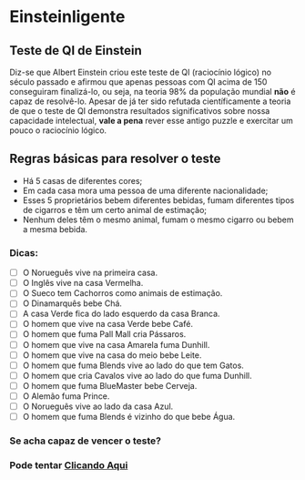 # **Einsteinligente**

## Teste de QI de Einstein

Diz-se que Albert Einstein criou este teste de QI (raciocínio lógico) no século passado e afirmou que apenas pessoas com QI acima de 150 conseguiram finalizá-lo, ou seja, na teoria 98% da população mundial **não** é capaz de resolvê-lo.
Apesar de já ter sido refutada científicamente a teoria de que o teste de QI demonstra resultados significativos sobre nossa capacidade intelectual, **vale a pena** rever esse antigo puzzle e exercitar um pouco o raciocínio lógico.

## Regras básicas para resolver o teste
- Há 5 casas de diferentes cores;
- Em cada casa mora uma pessoa de uma diferente nacionalidade;
- Esses 5 proprietários bebem diferentes bebidas, fumam diferentes tipos de cigarros e têm um certo animal de estimação;
- Nenhum deles têm o mesmo animal, fumam o mesmo cigarro ou bebem a mesma bebida. 

### Dicas:
- [ ] O Norueguês vive na primeira casa.
- [ ] O Inglês vive na casa Vermelha.
- [ ] O Sueco tem Cachorros como animais de estimação.
- [ ] O Dinamarquês bebe Chá.
- [ ] A casa Verde fica do lado esquerdo da casa Branca.
- [ ] O homem que vive na casa Verde bebe Café.
- [ ] O homem que fuma Pall Mall cria Pássaros.
- [ ] O homem que vive na casa Amarela fuma Dunhill.
- [ ] O homem que vive na casa do meio bebe Leite.
- [ ] O homem que fuma Blends vive ao lado do que tem Gatos.
- [ ] O homem que cria Cavalos vive ao lado do que fuma Dunhill.
- [ ] O homem que fuma BlueMaster bebe Cerveja.
- [ ] O Alemão fuma Prince.
- [ ] O Norueguês vive ao lado da casa Azul.
- [ ] O homem que fuma Blends é vizinho do que bebe Água.

### Se acha capaz de vencer o teste? 
### Pode tentar [Clicando Aqui](https://higormoroni.github.io/Einsteinligente/) 
